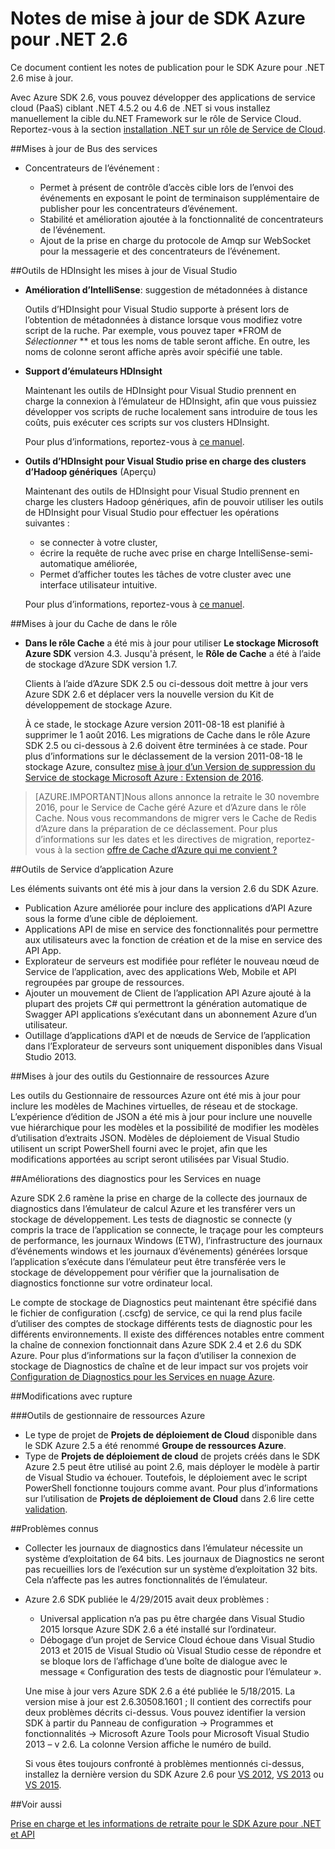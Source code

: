<properties 
   pageTitle="Notes de mise à jour de SDK Azure pour .NET 2.6" 
   description="Notes de mise à jour de SDK Azure pour .NET 2.6" 
   services="app-service/web" 
   documentationCenter=".net" 
   authors="Juliako" 
   manager="erikre" 
   editor=""/>

<tags
   ms.service="app-service"
   ms.devlang="multiple"
   ms.topic="article"
   ms.tgt_pltfrm="na"
   ms.workload="integration" 
   ms.date="10/17/2016"
   ms.author="juliako"/>

 
# <a name="azure-sdk-for-net-26-release-notes"></a>Notes de mise à jour de SDK Azure pour .NET 2.6

Ce document contient les notes de publication pour le SDK Azure pour .NET 2.6 mise à jour. 

Avec Azure SDK 2.6, vous pouvez développer des applications de service cloud (PaaS) ciblant .NET 4.5.2 ou 4.6 de .NET si vous installez manuellement la cible du.NET Framework sur le rôle de Service Cloud. Reportez-vous à la section [installation .NET sur un rôle de Service de Cloud](http://go.microsoft.com/fwlink/?LinkID=309796).


##<a name="service-bus-updates"></a>Mises à jour de Bus des services

- Concentrateurs de l’événement : 

    - Permet à présent de contrôle d’accès cible lors de l’envoi des événements en exposant le point de terminaison supplémentaire de publisher pour les concentrateurs d’événement.
    - Stabilité et amélioration ajoutée à la fonctionnalité de concentrateurs de l’événement.
    - Ajout de la prise en charge du protocole de Amqp sur WebSocket pour la messagerie et des concentrateurs de l’événement.

##<a name="hdinsight-tools-for-visual-studio-updates"></a>Outils de HDInsight les mises à jour de Visual Studio

- **Amélioration d’IntelliSense**: suggestion de métadonnées à distance

    Outils d’HDInsight pour Visual Studio supporte à présent lors de l’obtention de métadonnées à distance lorsque vous modifiez votre script de la ruche. Par exemple, vous pouvez taper *FROM de *Sélectionner* ** et tous les noms de table seront affiche. En outre, les noms de colonne seront affiche après avoir spécifié une table.

- **Support d’émulateurs HDInsight**

    Maintenant les outils de HDInsight pour Visual Studio prennent en charge la connexion à l’émulateur de HDInsight, afin que vous puissiez développer vos scripts de ruche localement sans introduire de tous les coûts, puis exécuter ces scripts sur vos clusters HDInsight. 

    Pour plus d’informations, reportez-vous à [ce manuel](http://go.microsoft.com/fwlink/?LinkID=529540&clcid=0x409).

- **Outils d’HDInsight pour Visual Studio prise en charge des clusters d’Hadoop génériques** (Aperçu)

    Maintenant des outils de HDInsight pour Visual Studio prennent en charge les clusters Hadoop génériques, afin de pouvoir utiliser les outils de HDInsight pour Visual Studio pour effectuer les opérations suivantes :

    - se connecter à votre cluster, 
    - écrire la requête de ruche avec prise en charge IntelliSense-semi-automatique améliorée, 
    - Permet d’afficher toutes les tâches de votre cluster avec une interface utilisateur intuitive. 

    Pour plus d’informations, reportez-vous à [ce manuel](http://go.microsoft.com/fwlink/?LinkID=529540&clcid=0x409).

##<a name="in-role-cache-updates"></a>Mises à jour du Cache de dans le rôle

- **Dans le rôle Cache** a été mis à jour pour utiliser **Le stockage Microsoft Azure SDK** version 4.3. Jusqu'à présent, le **Rôle de Cache** a été à l’aide de stockage d’Azure SDK version 1.7.

    Clients à l’aide d’Azure SDK 2.5 ou ci-dessous doit mettre à jour vers Azure SDK 2.6 et déplacer vers la nouvelle version du Kit de développement de stockage Azure. 

    À ce stade, le stockage Azure version 2011-08-18 est planifié à supprimer le 1 août 2016. Les migrations de Cache dans le rôle Azure SDK 2.5 ou ci-dessous à 2.6 doivent être terminées à ce stade. Pour plus d’informations sur le déclassement de la version 2011-08-18 le stockage Azure, consultez [mise à jour d’un Version de suppression du Service de stockage Microsoft Azure : Extension de 2016](http://blogs.msdn.com/b/windowsazurestorage/archive/2015/10/19/microsoft-azure-storage-service-version-removal-update-extension-to-2016.aspx).

>[AZURE.IMPORTANT]Nous allons annonce la retraite le 30 novembre 2016, pour le Service de Cache géré Azure et d’Azure dans le rôle Cache. Nous vous recommandons de migrer vers le Cache de Redis d’Azure dans la préparation de ce déclassement. Pour plus d’informations sur les dates et les directives de migration, reportez-vous à la section [offre de Cache d’Azure qui me convient ?](../redis-cache/cache-faq.md#which-azure-cache-offering-is-right-for-me)

##<a name="azure-app-service-tools"></a>Outils de Service d’application Azure

Les éléments suivants ont été mis à jour dans la version 2.6 du SDK Azure.

- Publication Azure améliorée pour inclure des applications d’API Azure sous la forme d’une cible de déploiement.
- Applications API de mise en service des fonctionnalités pour permettre aux utilisateurs avec la fonction de création et de la mise en service des API App.
- Explorateur de serveurs est modifiée pour refléter le nouveau nœud de Service de l’application, avec des applications Web, Mobile et API regroupées par groupe de ressources.
- Ajouter un mouvement de Client de l’application API Azure ajouté à la plupart des projets C# qui permettront la génération automatique de Swagger API applications s’exécutant dans un abonnement Azure d’un utilisateur.
- Outillage d’applications d’API et de nœuds de Service de l’application dans l’Explorateur de serveurs sont uniquement disponibles dans Visual Studio 2013. 

##<a name="azure-resource-manager-tools-updates"></a>Mises à jour des outils du Gestionnaire de ressources Azure

Les outils du Gestionnaire de ressources Azure ont été mis à jour pour inclure les modèles de Machines virtuelles, de réseau et de stockage. L’expérience d’édition de JSON a été mis à jour pour inclure une nouvelle vue hiérarchique pour les modèles et la possibilité de modifier les modèles d’utilisation d’extraits JSON. Modèles de déploiement de Visual Studio utilisent un script PowerShell fourni avec le projet, afin que les modifications apportées au script seront utilisées par Visual Studio.

##<a name="diagnostics-improvements-for-cloud-services"></a>Améliorations des diagnostics pour les Services en nuage

Azure SDK 2.6 ramène la prise en charge de la collecte des journaux de diagnostics dans l’émulateur de calcul Azure et les transférer vers un stockage de développement. Les tests de diagnostic se connecte (y compris la trace de l’application se connecte, le traçage pour les compteurs de performance, les journaux Windows (ETW), l’infrastructure des journaux d’événements windows et les journaux d’événements) générées lorsque l’application s’exécute dans l’émulateur peut être transférée vers le stockage de développement pour vérifier que la journalisation de diagnostics fonctionne sur votre ordinateur local. 

Le compte de stockage de Diagnostics peut maintenant être spécifié dans le fichier de configuration (.cscfg) de service, ce qui la rend plus facile d’utiliser des comptes de stockage différents tests de diagnostic pour les différents environnements. Il existe des différences notables entre comment la chaîne de connexion fonctionnait dans Azure SDK 2.4 et 2.6 du SDK Azure. Pour plus d’informations sur la façon d’utiliser la connexion de stockage de Diagnostics de chaîne et de leur impact sur vos projets voir [Configuration de Diagnostics pour les Services en nuage Azure](http://go.microsoft.com/fwlink/?LinkID=532784).

##<a name="breaking-changes"></a>Modifications avec rupture

###<a name="azure-resource-manager-tools"></a>Outils de gestionnaire de ressources Azure 

- Le type de projet de **Projets de déploiement de Cloud** disponible dans le SDK Azure 2.5 a été renommé **Groupe de ressources Azure**.
- Type de **Projets de déploiement de cloud** de projets créés dans le SDK Azure 2.5 peut être utilisé au point 2.6, mais déployer le modèle à partir de Visual Studio va échouer. Toutefois, le déploiement avec le script PowerShell fonctionne toujours comme avant.  Pour plus d’informations sur l’utilisation de **Projets de déploiement de Cloud** dans 2.6 lire cette [validation](http://go.microsoft.com/fwlink/?LinkID=534086).
 
##<a name="known-issues"></a>Problèmes connus

- Collecter les journaux de diagnostics dans l’émulateur nécessite un système d’exploitation de 64 bits. Les journaux de Diagnostics ne seront pas recueillies lors de l’exécution sur un système d’exploitation 32 bits. Cela n’affecte pas les autres fonctionnalités de l’émulateur. 

- Azure 2.6 SDK publiée le 4/29/2015 avait deux problèmes : 

    - Universal application n’a pas pu être chargée dans Visual Studio 2015 lorsque Azure SDK 2.6 a été installé sur l’ordinateur.
    - Débogage d’un projet de Service Cloud échoue dans Visual Studio 2013 et 2015 de Visual Studio où Visual Studio cesse de répondre et se bloque lors de l’affichage d’une boîte de dialogue avec le message « Configuration des tests de diagnostic pour l’émulateur ».
    
    Une mise à jour vers Azure SDK 2.6 a été publiée le 5/18/2015. La version mise à jour est 2.6.30508.1601 ; Il contient des correctifs pour deux problèmes décrits ci-dessus. Vous pouvez identifier la version SDK à partir du Panneau de configuration -> Programmes et fonctionnalités -> Microsoft Azure Tools pour Microsoft Visual Studio 2013 – v 2.6. La colonne Version affiche le numéro de build.

    Si vous êtes toujours confronté à problèmes mentionnés ci-dessus, installez la dernière version du SDK Azure 2.6 pour [VS 2012](http://go.microsoft.com/fwlink/p/?linkid=323511&clcid=0x409), [VS 2013](http://go.microsoft.com/fwlink/p/?linkid=323510&clcid=0x409) ou [VS 2015](http://go.microsoft.com/fwlink/?linkid=518003&clcid=0x409).
 
##<a name="see-also"></a>Voir aussi

[Prise en charge et les informations de retraite pour le SDK Azure pour .NET et API](https://msdn.microsoft.com/library/azure/dn479282.aspx/)

